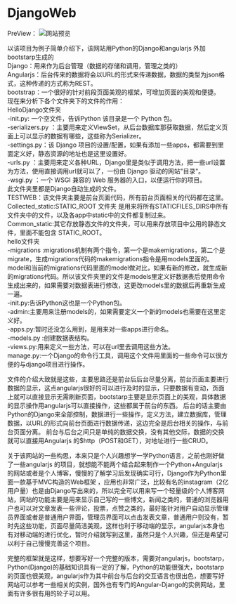 # DjangoWeb
PreView：
![网站预览](https://github.com/Tokoy/DjangoWeb/raw/master/common_static/img/PreView.png)  

以该项目为例子简单介绍下，该网站用Python的Django和angularjs 外加bootstarp生成的   
Django：用来作为后台管理（数据的存储和调用，管理之类的）  
Angularjs：后台传来的数据将会以URL的形式来传递数据，数据的类型为json格式，这种传递的方式称为REST。  
bootstrap：一个很好的针对前段页面美观的框架，可增加页面的美观和便捷。   
现在来分析下各个文件夹下的文件的作用：  
HelloDjango文件夹  
-init.py:   一个空文件，告诉Python 该目录是一个 Python 包。  
-serializers.py ：主要用来定义ViewSet，从后台数据库那获取数据，然后定义页面上可以显示的数据有哪些，这些称为Serializer。  
-settings.py：该 Django 项目的设置/配置，如果有添加一些apps，都需要到里面定义好，静态资源的地址也是这里设置好。  
-urls.py ：主要用来定义各种URL，Django里是类似于调用方法，把一些url设置为方法，使用直接调用url就可以了，一份由 Django 驱动的网站"目录"。  
-wsgi.py ：一个 WSGI 兼容的 Web 服务器的入口，以便运行你的项目。  
此文件夹里都是Django自动生成的文件。  
TESTWEB：该文件夹主要是前台页面代码，所有前台页面相关的代码都在这里。  
Collected_static:STATIC_ROOT 文件夹 是用来将所有STATICFILES_DIRS中所有文件夹中的文件，以及各app中static中的文件都复制过来。  
Common_static:其它存放静态文件的文件夹，可以用来存放项目中公用的静态文件，里面不能包含 STATIC_ROOT。  
hello文件夹  
-migrations  :migrations机制有两个指令，第一个是makemigrations，第二个是migrate，生成migrations代码的makemigrations指令是用models里面的。model和当前的migrations代码里面的model做对比，如果有新的修改，就生成新的migrations代码。所以该文件夹里的文件是models里定义好数据表后使用命令生成出来的，如果需要对数据表进行修改，这更改models里的数据后再重新生成一遍。  
-init.py:告诉Python这也是一个Python包。  
-admin:主要用来注册models的，如果需要定义一个新的models也需要在这里定义好。  
-apps.py:暂时还没怎么用到，是用来对一些apps进行命名。  
-models.py :创建数据表结构。  
-views.py:用来定义一些方法，可以在url里去调用这些方法。  
manage.py:一个Django的命令行工具，调用这个文件用里面的一些命令可以很方便的与django项目进行操作。   

文件的介绍大致就是这些，主要思路还是前台后后台尽量分离，前台页面主要进行数据的显示，这点angularjs很好的可以进行及时的显示，只要数据有变动，页面上就可以直接显示无需刷新页面，bootstarp主要是显示页面上的美观，具体数据的显示操作用angularjs可以直接操作，这些都属于前台的东西。
后台的话主要由Python的Django来全部控制，数据进行一些操作，定义方法，建立数据库，管理数据，以URL的形式向前台页面进行数据传递，这边完全是后台相关的操作，与前台页面分离。
前台与后台之间只是单纯的数据交换，没有其他交际，数据的交换就可以直接用Angularjs 的$http（POST和GET），对地址进行一些CRUD。

关于该网站的一些构思，本来只是个人兴趣想学一学Python语言，之前也刚好做了一些angularjs 的项目，就想能不能两个结合起来制作一个Python+Angularjs 的网站或者是个人博客，慢慢的了解学习后发现确实可行，Django作为Python里面一款基于MVC构造的Web框架 ，应用也非常广泛，比较有名的instagram（2亿用户量）也是由Django写出来的，所以完全可以用来写一个轻量级的个人博客网站，网站的功能主要是用来显示自己写的一些博文，新闻之类的，普通的浏览器用户也可以对文章发表一些评论，投票，点赞之类的，最好能针对用户自动显示管理员界面或者是普通用户界面，管理员界面可以点击发表文章，普通用户则没有，暂时先这些功能，页面尽量简洁美观，这样也利于移动端的显示，angularjs本身也有对移动端的进行优化，暂时介绍就写到这里，虽然只是个人兴趣，但还是希望可以利于自己慢慢完善这个项目。

完整的框架就是这样，想要写好一个完整的版本，需要对angularjs，bootstarp，Python(Django)的基础知识具有一定的了解，Python的功能很强大，bootstarp的页面也很美观，angularjs作为其中前台与后台的交互语言也很出色，想要写好网站可以参考一些相关的实例，国外也有专门的Angular-Django的实例网站，里面有许多很有用的轮子可以用。

